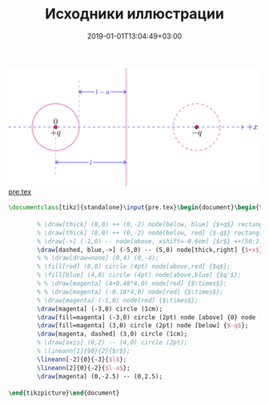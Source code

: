 ﻿---
title: "Исходники иллюстрации"
type: "notpost"
date:  2019-01-01T13:04:49+03:00
---
<a class="imag2" href="/cook/gallery/tikzpicture_ceb4e6247e97f630361f24bd8d40d5bb.tex"><img src="/cook/gallery/tikzpicture_ceb4e6247e97f630361f24bd8d40d5bb.pdf.jpg" alt=""></a>
<a href="/cook/gallery/pre">pre.tex</a>
```tex
\documentclass[tikz]{standalone}\input{pre.tex}\begin{document}\begin{tikzpicture}

        % \draw[thick] (0,0) ++ (0,-2) node[below, blue] {$+q$} rectangle ++(0.1,4) ;
        % \draw[thick] (8,0) ++ (0,-2) node[below, red] {$-q$} rectangle ++(-0.1,4);
        % \draw[->] (-1,0) -- node[above, xshift=-0.6em] {$r$} ++(50:2);
        \draw[dashed, blue,->] (-5,0) -- (5,0) node[thick,right] {$+x$};
        % % \draw[draw=none] (0,4) (0,-4);
        % \fill[red] (0,0) circle (4pt) node[above,red] {$q$};
        % \fill[blue] (4,0) circle (4pt) node[above,blue] {$q'$};
        % % \draw[magenta] (4+0.48*4,0) node[red] {$\times$};
        % % \draw[magenta] (-0.18*4,0) node[red] {$\times$};
        % \draw[magenta] (-1,0) node[red] {$\times$};
        \draw[magenta] (-3,0) circle (1cm);
        \draw[fill=magenta] (-3,0) circle (2pt) node [above] {0} node [below] {$+q$};
        \draw[fill=magenta] (3,0) circle (2pt) node [below] {$-q$};
        \draw[magenta, dashed] (3,0) circle (1cm);
        % \draw[axis] (0,2) -- (4,0) circle (2pt);
        % \lineann[1]{90}{2}{$r$};
        \lineann[-2]{0}{-3}{$l$};
        \lineann[2]{0}{-2}{$l-a$};
        \draw[magenta] (0,-2.5) -- (0,2.5);
    
\end{tikzpicture}\end{document}
```